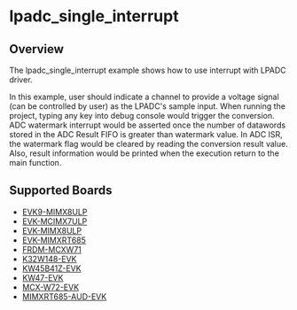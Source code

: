 # lpadc_single_interrupt

## Overview

The lpadc_single_interrupt example shows how to use interrupt with LPADC driver.

In this example, user should indicate a channel to provide a voltage signal (can be controlled by user) as the LPADC's
sample input. When running the project, typing any key into debug console would trigger the conversion. ADC watermark 
interrupt would be asserted once the number of datawords stored in the ADC Result FIFO is greater than watermark value.
In ADC ISR, the watermark flag would be cleared by reading the conversion result value. Also, result information would
be printed when the execution return to the main function.

## Supported Boards
- [EVK9-MIMX8ULP](../../../_boards/evk9mimx8ulp/driver_examples/lpadc/single_interrupt/example_board_readme.md)
- [EVK-MCIMX7ULP](../../../_boards/evkmcimx7ulp/driver_examples/lpadc/single_interrupt/example_board_readme.md)
- [EVK-MIMX8ULP](../../../_boards/evkmimx8ulp/driver_examples/lpadc/single_interrupt/example_board_readme.md)
- [EVK-MIMXRT685](../../../_boards/evkmimxrt685/driver_examples/lpadc/single_interrupt/example_board_readme.md)
- [FRDM-MCXW71](../../../_boards/frdmmcxw71/driver_examples/lpadc/single_interrupt/example_board_readme.md)
- [K32W148-EVK](../../../_boards/k32w148evk/driver_examples/lpadc/single_interrupt/example_board_readme.md)
- [KW45B41Z-EVK](../../../_boards/kw45b41zevk/driver_examples/lpadc/single_interrupt/example_board_readme.md)
- [KW47-EVK](../../../_boards/kw47evk/driver_examples/lpadc/single_interrupt/example_board_readme.md)
- [MCX-W72-EVK](../../../_boards/mcxw72evk/driver_examples/lpadc/single_interrupt/example_board_readme.md)
- [MIMXRT685-AUD-EVK](../../../_boards/mimxrt685audevk/driver_examples/lpadc/single_interrupt/example_board_readme.md)
